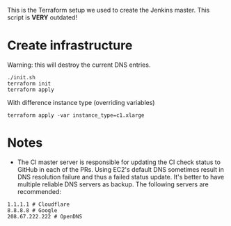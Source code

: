 <!--- Licensed to the Apache Software Foundation (ASF) under one -->
<!--- or more contributor license agreements.  See the NOTICE file -->
<!--- distributed with this work for additional information -->
<!--- regarding copyright ownership.  The ASF licenses this file -->
<!--- to you under the Apache License, Version 2.0 (the -->
<!--- "License"); you may not use this file except in compliance -->
<!--- with the License.  You may obtain a copy of the License at -->

<!---   http://www.apache.org/licenses/LICENSE-2.0 -->

<!--- Unless required by applicable law or agreed to in writing, -->
<!--- software distributed under the License is distributed on an -->
<!--- "AS IS" BASIS, WITHOUT WARRANTIES OR CONDITIONS OF ANY -->
<!--- KIND, either express or implied.  See the License for the -->
<!--- specific language governing permissions and limitations -->
<!--- under the License. -->

This is the Terraform setup we used to create the Jenkins master. This script is **VERY** outdated!

# Create infrastructure

Warning: this will destroy the current DNS entries.

```
./init.sh
terraform init
terraform apply
```


With difference instance type (overriding variables)

```
terraform apply -var instance_type=c1.xlarge
```

# Notes

- The CI master server is responsible for updating the CI check status to GitHub in each of the PRs. Using EC2's default DNS sometimes result in DNS resolution failure and thus a failed status update. It's better to have multiple reliable DNS servers as backup. The following servers are recommended:
```
1.1.1.1 # Cloudflare
8.8.8.8 # Google
208.67.222.222 # OpenDNS
```

